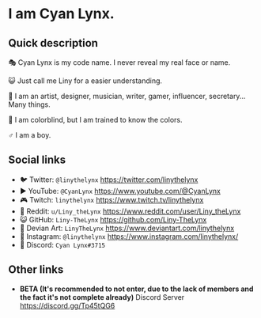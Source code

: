 # I am Cyan Lynx.

## Quick description

🎭 Cyan Lynx is my code name. I never reveal my real face or name.

😺 Just call me Liny for a easier understanding.

👔 I am an artist, designer, musician, writer, gamer, influencer, secretary... Many things.

🍎 I am colorblind, but I am trained to know the colors.

♂️ I am a boy.

## Social links

- 🐦 Twitter: ``@linythelynx`` https://twitter.com/linythelynx
- ▶️ YouTube: ``@CyanLynx`` https://www.youtube.com/@CyanLynx
- 🎮 Twitch: ``linythelynx`` https://www.twitch.tv/linythelynx
- 🤖 Reddit: ``u/Liny_theLynx`` https://www.reddit.com/user/Liny_theLynx
- 😺 GitHub: ``Liny-TheLynx`` https://github.com/Liny-TheLynx
- 🎨 Devian Art: ``LinyTheLynx`` https://www.deviantart.com/linythelynx
- 🤳 Instagram: ``@linythelynx`` https://www.instagram.com/linythelynx/
- 💬 Discord: ``Cyan Lynx#3715``

## Other links

- **BETA (It's recommended to not enter, due to the lack of members and the fact it's not complete already)** Discord Server https://discord.gg/Tp45tQG6 
